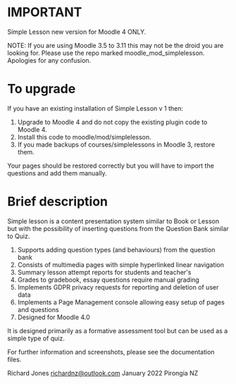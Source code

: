 IMPORTANT
=========
Simple Lesson new version for Moodle 4 ONLY.

NOTE: If you are using Moodle 3.5 to 3.11 this may not be the droid you are looking for.
Please use the repo marked moodle_mod_simplelesson. Apologies for any confusion.

To upgrade
==========
If you have an existing installation of Simple Lesson v 1 then:

1. Upgrade to Moodle 4 and do not copy the existing plugin code to Moodle 4.
2. Install this code to moodle/mod/simplelesson.
3. If you made backups of courses/simplelessons in Moodle 3, restore them.

Your pages should be restored correctly but you will have to import the questions and add them manually.

Brief description
=================
Simple lesson is a content presentation system similar to Book or Lesson but with the possibility of inserting questions from the Question Bank similar to Quiz.

1.  Supports adding question types (and behaviours) from the question bank
2.  Consists of multimedia pages with simple hyperlinked linear navigation
3.  Summary lesson attempt reports for students and teacher's
4.  Grades to gradebook, essay questions require manual grading
5.  Implements GDPR privacy requests for reporting and deletion of user data
6.  Implements a Page Management console allowing easy setup of pages and questions
7.  Designed for Moodle 4.0

It is designed primarily as a formative assessment tool but can be used as a simple type of quiz.

For further information and screenshots, please see the documentation files.

Richard Jones
richardnz@outlook.com
January 2022
Pirongia NZ
